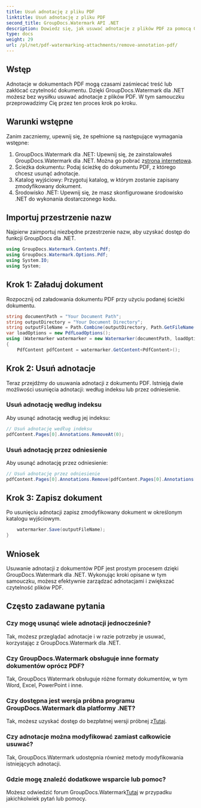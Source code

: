 ```yaml
---
title: Usuń adnotację z pliku PDF
linktitle: Usuń adnotację z pliku PDF
second_title: GroupDocs.Watermark API .NET
description: Dowiedz się, jak usuwać adnotacje z plików PDF za pomocą GroupDocs.Watermark dla .NET. Bez wysiłku zwiększ czytelność dokumentów.
type: docs
weight: 29
url: /pl/net/pdf-watermarking-attachments/remove-annotation-pdf/
---
```

## Wstęp
Adnotacje w dokumentach PDF mogą czasami zaśmiecać treść lub zakłócać czytelność dokumentu. Dzięki GroupDocs.Watermark dla .NET możesz bez wysiłku usuwać adnotacje z plików PDF. W tym samouczku przeprowadzimy Cię przez ten proces krok po kroku.
## Warunki wstępne
Zanim zaczniemy, upewnij się, że spełnione są następujące wymagania wstępne:
1.  GroupDocs.Watermark dla .NET: Upewnij się, że zainstalowałeś GroupDocs.Watermark dla .NET. Można go pobrać z[strona internetowa](https://releases.groupdocs.com/Watermark/net/).
2. Ścieżka dokumentu: Podaj ścieżkę do dokumentu PDF, z którego chcesz usunąć adnotacje.
3. Katalog wyjściowy: Przygotuj katalog, w którym zostanie zapisany zmodyfikowany dokument.
4. Środowisko .NET: Upewnij się, że masz skonfigurowane środowisko .NET do wykonania dostarczonego kodu.

## Importuj przestrzenie nazw
Najpierw zaimportuj niezbędne przestrzenie nazw, aby uzyskać dostęp do funkcji GroupDocs dla .NET.
```csharp
using GroupDocs.Watermark.Contents.Pdf;
using GroupDocs.Watermark.Options.Pdf;
using System.IO;
using System;
```
## Krok 1: Załaduj dokument
Rozpocznij od załadowania dokumentu PDF przy użyciu podanej ścieżki dokumentu.
```csharp
string documentPath = "Your Document Path";
string outputDirectory = "Your Document Directory";
string outputFileName = Path.Combine(outputDirectory, Path.GetFileName(documentPath));
var loadOptions = new PdfLoadOptions();
using (Watermarker watermarker = new Watermarker(documentPath, loadOptions))
{
    PdfContent pdfContent = watermarker.GetContent<PdfContent>();
```
## Krok 2: Usuń adnotacje
Teraz przejdźmy do usuwania adnotacji z dokumentu PDF. Istnieją dwie możliwości usunięcia adnotacji: według indeksu lub przez odniesienie.
### Usuń adnotację według indeksu
Aby usunąć adnotację według jej indeksu:
```csharp
// Usuń adnotację według indeksu
pdfContent.Pages[0].Annotations.RemoveAt(0);
```
### Usuń adnotację przez odniesienie
Aby usunąć adnotację przez odniesienie:
```csharp
// Usuń adnotację przez odniesienie
pdfContent.Pages[0].Annotations.Remove(pdfContent.Pages[0].Annotations[0]);
```
## Krok 3: Zapisz dokument
Po usunięciu adnotacji zapisz zmodyfikowany dokument w określonym katalogu wyjściowym.
```csharp
    watermarker.Save(outputFileName);
}
```

## Wniosek
Usuwanie adnotacji z dokumentów PDF jest prostym procesem dzięki GroupDocs.Watermark dla .NET. Wykonując kroki opisane w tym samouczku, możesz efektywnie zarządzać adnotacjami i zwiększać czytelność plików PDF.
## Często zadawane pytania
### Czy mogę usunąć wiele adnotacji jednocześnie?
Tak, możesz przeglądać adnotacje i w razie potrzeby je usuwać, korzystając z GroupDocs.Watermark dla .NET.
### Czy GroupDocs.Watermark obsługuje inne formaty dokumentów oprócz PDF?
Tak, GroupDocs Watermark obsługuje różne formaty dokumentów, w tym Word, Excel, PowerPoint i inne.
### Czy dostępna jest wersja próbna programu GroupDocs.Watermark dla platformy .NET?
 Tak, możesz uzyskać dostęp do bezpłatnej wersji próbnej z[Tutaj](https://releases.groupdocs.com/).
### Czy adnotacje można modyfikować zamiast całkowicie usuwać?
Tak, GroupDocs.Watermark udostępnia również metody modyfikowania istniejących adnotacji.
### Gdzie mogę znaleźć dodatkowe wsparcie lub pomoc?
 Możesz odwiedzić forum GroupDocs.Watermark[Tutaj](https://forum.groupdocs.com/c/watermark/19) w przypadku jakichkolwiek pytań lub pomocy.